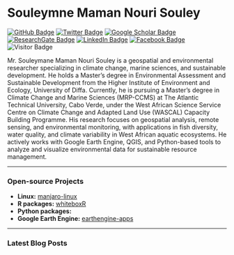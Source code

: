 # Souleymne Maman Nouri Souley

[![GitHub Badge](https://img.shields.io/github/followers/halieute?style=social)](https://github.com/halieute?tab=followers)
[![Twitter Badge](https://img.shields.io/twitter/follow/NouriSoule22856?style=social)](https://twitter.com/NouriSoule22856)
[![Google Scholar Badge](https://img.shields.io/badge/Google-Scholar-lightgrey)](https://scholar.google.com/citations?user=ssHqsWQAAAAJ&hl=fr)
[![ResearchGate Badge](https://img.shields.io/badge/ResearchGate-Profile-00CCBB)](https://www.researchgate.net/profile/Souleymane-Mama-Nouri-Souley)
[![LinkedIn Badge](https://img.shields.io/badge/My-LinkedIn-blue)](https://www.linkedin.com/in/souleymanemamannourisouley)
[![Facebook Badge](https://img.shields.io/badge/My-Facebook-blue)](https://www.facebook.com/souleymane.nouri.7)
![Visitor Badge](https://visitor-badge.laobi.icu/badge?page_id=halieute.halieute)


Mr. Souleymane Maman Nouri Souley is a geospatial and environmental researcher specializing in climate change, marine sciences, and sustainable development. He holds a Master’s degree in Environmental Assessment and Sustainable Development from the Higher Institute of Environment and Ecology, University of Diffa. Currently, he is pursuing a Master’s degree in Climate Change and Marine Sciences (MRP-CCMS) at The Atlantic Technical University, Cabo Verde, under the West African Science Service Centre on Climate Change and Adapted Land Use (WASCAL) Capacity Building Programme. His research focuses on geospatial analysis, remote sensing, and environmental monitoring, with applications in fish diversity, water quality, and climate variability in West African aquatic ecosystems. He actively works with Google Earth Engine, QGIS, and Python-based tools to analyze and visualize environmental data for sustainable resource management.

---

### Open-source Projects

- **Linux:** [manjaro-linux](https://github.com/halieute)
- **R packages:** [whiteboxR](https://github.com/halieute)
- **Python packages:** 
- **Google Earth Engine:** [earthengine-apps](https://github.com/halieute)

- ---

### Latest Blog Posts

